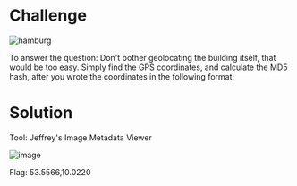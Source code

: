 # Challenge

![hamburg](https://user-images.githubusercontent.com/81070073/121289900-97aabd00-c89a-11eb-872e-8214c86be423.jpg)

To answer the question: Don't bother geolocating the building itself, that would be too easy. Simply find the GPS coordinates, and calculate the MD5 hash, after you wrote the coordinates in the following format:

# Solution

Tool: Jeffrey's Image Metadata Viewer

![image](https://user-images.githubusercontent.com/81070073/121289952-aa24f680-c89a-11eb-9484-e4040d1ba076.png)

Flag: 53.5566,10.0220
